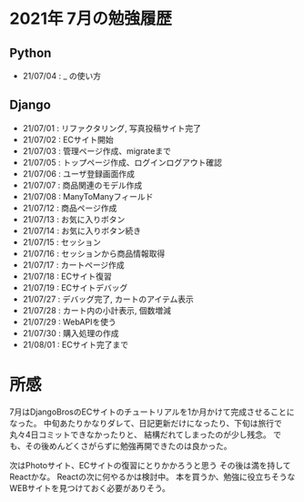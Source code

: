 # 2021年 7月の勉強履歴

## Python
- 21/07/04 : _ の使い方

## Django
- 21/07/01 : リファクタリング, 写真投稿サイト完了
- 21/07/02 : ECサイト開始
- 21/07/03 : 管理ページ作成、migrateまで
- 21/07/05 : トップページ作成、ログインログアウト確認
- 21/07/06 : ユーザ登録画面作成
- 21/07/07 : 商品関連のモデル作成
- 21/07/08 : ManyToManyフィールド
- 21/07/12 : 商品ページ作成
- 21/07/13 : お気に入りボタン
- 21/07/14 : お気に入りボタン続き
- 21/07/15 : セッション
- 21/07/16 : セッションから商品情報取得
- 21/07/17 : カートページ作成
- 21/07/18 : ECサイト復習
- 21/07/19 : ECサイトデバッグ
- 21/07/27 : デバッグ完了, カートのアイテム表示
- 21/07/28 : カート内の小計表示, 個数増減
- 21/07/29 : WebAPIを使う
- 21/07/30 : 購入処理の作成
- 21/08/01 : ECサイト完了まで

# 所感
7月はDjangoBrosのECサイトのチュートリアルを1か月かけて完成させることになった。
中旬あたりかなりダレて、日記更新だけになったり、下旬は旅行で丸々4日コミットできなかったりと、
結構だれてしまったのが少し残念。
でも、その後めんどくさがらずに勉強再開できたのは良かった。

次はPhotoサイト、ECサイトの復習にとりかかろうと思う
その後は満を持してReactかな。 
Reactの次に何やるかは検討中。
本を買うか、勉強に役立ちそうなWEBサイトを見つけておく必要がありそう。